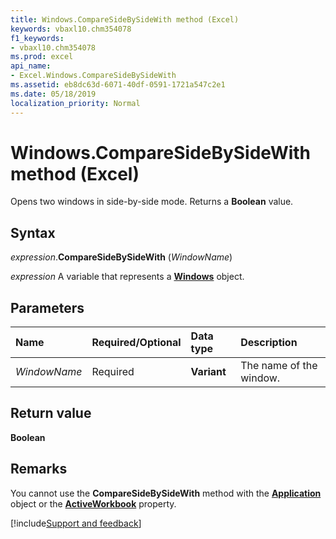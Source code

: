 ```yaml
---
title: Windows.CompareSideBySideWith method (Excel)
keywords: vbaxl10.chm354078
f1_keywords:
- vbaxl10.chm354078
ms.prod: excel
api_name:
- Excel.Windows.CompareSideBySideWith
ms.assetid: eb8dc63d-6071-40df-0591-1721a547c2e1
ms.date: 05/18/2019
localization_priority: Normal
---
```



# Windows.CompareSideBySideWith method (Excel)

Opens two windows in side-by-side mode. Returns a **Boolean** value.


## Syntax

_expression_.**CompareSideBySideWith** (_WindowName_)

_expression_ A variable that represents a **[Windows](Excel.Windows.md)** object.


## Parameters

|Name|Required/Optional|Data type|Description|
|:-----|:-----|:-----|:-----|
| _WindowName_|Required| **Variant**|The name of the window.|

## Return value

**Boolean**


## Remarks

You cannot use the **CompareSideBySideWith** method with the **[Application](Excel.Application(object).md)** object or the **[ActiveWorkbook](Excel.Application.ActiveWorkbook.md)** property.




[!include[Support and feedback](~/includes/feedback-boilerplate.md)]